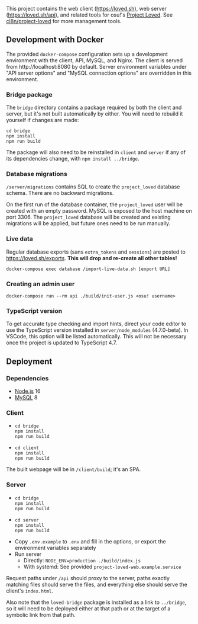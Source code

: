 This project contains the web client (<https://loved.sh>), web server (<https://loved.sh/api>), and related tools for osu!'s [Project Loved](https://osu.ppy.sh/wiki/Project_Loved). See [cl8n/project-loved](https://github.com/cl8n/project-loved) for more management tools.

## Development with Docker

The provided `docker-compose` configuration sets up a development environment with the client, API, MySQL, and Nginx. The client is served from http://localhost:8080 by default. Server environment variables under "API server options" and "MySQL connection options" are overridden in this environment.

### Bridge package

The `bridge` directory contains a package required by both the client and server, but it's not built automatically by either. You will need to rebuild it yourself if changes are made:

```
cd bridge
npm install
npm run build
```

The package will also need to be reinstalled in `client` and `server` if any of its dependencies change, with `npm install ../bridge`.

### Database migrations

`/server/migrations` contains SQL to create the `project_loved` database schema. There are no backward migrations.

On the first run of the database container, the `project_loved` user will be created with an empty password. MySQL is exposed to the host machine on port 3306. The `project_loved` database will be created and existing migrations will be applied, but future ones need to be run manually.

### Live data

Regular database exports (sans `extra_tokens` and `sessions`) are posted to <https://loved.sh/exports>. **This will drop and re-create all other tables!**

```
docker-compose exec database /import-live-data.sh [export URL]
```

### Creating an admin user

```
docker-compose run --rm api ./build/init-user.js <osu! username>
```

### TypeScript version

To get accurate type checking and import hints, direct your code editor to use the TypeScript version installed in `server/node_modules` (4.7.0-beta). In VSCode, this option will be listed automatically. This will not be necessary once the project is updated to TypeScript 4.7.

## Deployment

### Dependencies

- [Node.js](https://nodejs.org/en/download/) 16
- [MySQL](https://dev.mysql.com/downloads/mysql/) 8

### Client

- ```
  cd bridge
  npm install
  npm run build
  ```
- ```
  cd client
  npm install
  npm run build
  ```

The built webpage will be in `/client/build`; it's an SPA.

### Server

- ```
  cd bridge
  npm install
  npm run build
  ```
- ```
  cd server
  npm install
  npm run build
  ```
- Copy `.env.example` to `.env` and fill in the options, or export the environment variables separately
- Run server
  - Directly: `NODE_ENV=production ./build/index.js`
  - With systemd: See provided `project-loved-web.example.service`

Request paths under `/api` should proxy to the server, paths exactly matching files should serve the files, and everything else should serve the client's `index.html`.

Also note that the `loved-bridge` package is installed as a link to `../bridge`, so it will need to be deployed either at that path or at the target of a symbolic link from that path.
